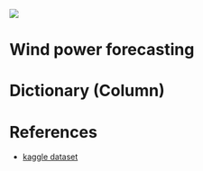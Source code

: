 ![](http://maqserviceequipamentos.com.br/wp-content/uploads/2015/04/eolicauruguay-300x178.jpg)

# Wind power forecasting

# Dictionary (Column)

# References
- [kaggle dataset](https://www.kaggle.com/datasets/l3llff/wind-power)
